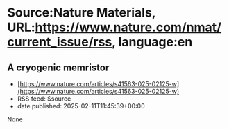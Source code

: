 # Source:Nature Materials, URL:https://www.nature.com/nmat/current_issue/rss, language:en

## A cryogenic memristor
 - [https://www.nature.com/articles/s41563-025-02125-w](https://www.nature.com/articles/s41563-025-02125-w)
 - RSS feed: $source
 - date published: 2025-02-11T11:45:39+00:00

None


